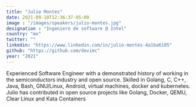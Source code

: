 ```yaml
---
title: "Julio Montes"
date: 2021-09-10T12:36:37-05:00
image : "/images/speakers/julio-montes.jpg"
designation : "Ingeniero de software @ Intel"
country: "mx"
twitter: ""
linkedin: "https://www.linkedin.com/in/julio-montes-4a1ba6105"
github: "https://github.com/devimc"
year: "2021"
---
```


Experienced Software Engineer with a demonstrated history of working in the semiconductors industry and open source. Skilled in Golang, C, C++, Java, Bash, GNU/Linux, Android, virtual machines, docker and kubernetes. Julio has contributed in open source projects like Golang, Docker, QEMU, Clear Linux and Kata Containers